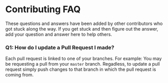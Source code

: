 # Contributing FAQ

These questions and answers have been added by other contributors who got stuck along the way. If you get stuck and then figure out the answer, add your question and answer here to help others.

### Q1: How do I update a Pull Request I made?

Each pull request is linked to one of your branches. For example: You may be requesting a pull from your `master` branch. Regadless, to update a pull request simply push changes to that branch in which the pull request is coming from.
